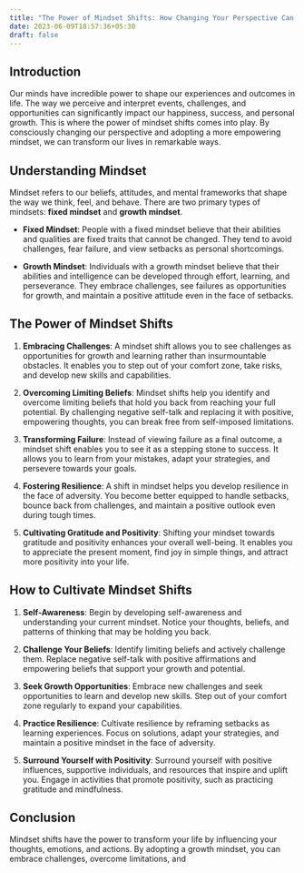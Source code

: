 ```yaml
---
title: "The Power of Mindset Shifts: How Changing Your Perspective Can Transform Your Life"
date: 2023-06-09T18:57:36+05:30
draft: false
---
```

## Introduction

Our minds have incredible power to shape our experiences and outcomes in life. The way we perceive and interpret events, challenges, and opportunities can significantly impact our happiness, success, and personal growth. This is where the power of mindset shifts comes into play. By consciously changing our perspective and adopting a more empowering mindset, we can transform our lives in remarkable ways.

## Understanding Mindset

Mindset refers to our beliefs, attitudes, and mental frameworks that shape the way we think, feel, and behave. There are two primary types of mindsets: **fixed mindset** and **growth mindset**.

- **Fixed Mindset**: People with a fixed mindset believe that their abilities and qualities are fixed traits that cannot be changed. They tend to avoid challenges, fear failure, and view setbacks as personal shortcomings.

- **Growth Mindset**: Individuals with a growth mindset believe that their abilities and intelligence can be developed through effort, learning, and perseverance. They embrace challenges, see failures as opportunities for growth, and maintain a positive attitude even in the face of setbacks.

## The Power of Mindset Shifts

1. **Embracing Challenges**: A mindset shift allows you to see challenges as opportunities for growth and learning rather than insurmountable obstacles. It enables you to step out of your comfort zone, take risks, and develop new skills and capabilities.

2. **Overcoming Limiting Beliefs**: Mindset shifts help you identify and overcome limiting beliefs that hold you back from reaching your full potential. By challenging negative self-talk and replacing it with positive, empowering thoughts, you can break free from self-imposed limitations.

3. **Transforming Failure**: Instead of viewing failure as a final outcome, a mindset shift enables you to see it as a stepping stone to success. It allows you to learn from your mistakes, adapt your strategies, and persevere towards your goals.

4. **Fostering Resilience**: A shift in mindset helps you develop resilience in the face of adversity. You become better equipped to handle setbacks, bounce back from challenges, and maintain a positive outlook even during tough times.

5. **Cultivating Gratitude and Positivity**: Shifting your mindset towards gratitude and positivity enhances your overall well-being. It enables you to appreciate the present moment, find joy in simple things, and attract more positivity into your life.

## How to Cultivate Mindset Shifts

1. **Self-Awareness**: Begin by developing self-awareness and understanding your current mindset. Notice your thoughts, beliefs, and patterns of thinking that may be holding you back.

2. **Challenge Your Beliefs**: Identify limiting beliefs and actively challenge them. Replace negative self-talk with positive affirmations and empowering beliefs that support your growth and potential.

3. **Seek Growth Opportunities**: Embrace new challenges and seek opportunities to learn and develop new skills. Step out of your comfort zone regularly to expand your capabilities.

4. **Practice Resilience**: Cultivate resilience by reframing setbacks as learning experiences. Focus on solutions, adapt your strategies, and maintain a positive mindset in the face of adversity.

5. **Surround Yourself with Positivity**: Surround yourself with positive influences, supportive individuals, and resources that inspire and uplift you. Engage in activities that promote positivity, such as practicing gratitude and mindfulness.

## Conclusion

Mindset shifts have the power to transform your life by influencing your thoughts, emotions, and actions. By adopting a growth mindset, you can embrace challenges, overcome limitations, and
